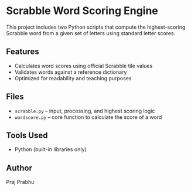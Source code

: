 # Scrabble Word Scoring Engine

This project includes two Python scripts that compute the highest-scoring Scrabble word from a given set of letters using standard letter scores.

## Features
- Calculates word scores using official Scrabble tile values
- Validates words against a reference dictionary
- Optimized for readability and teaching purposes

## Files
- `scrabble.py` – input, processing, and highest scoring logic
- `wordscore.py` – core function to calculate the score of a word

## Tools Used
- Python (built-in libraries only)

## Author
Praj Prabhu